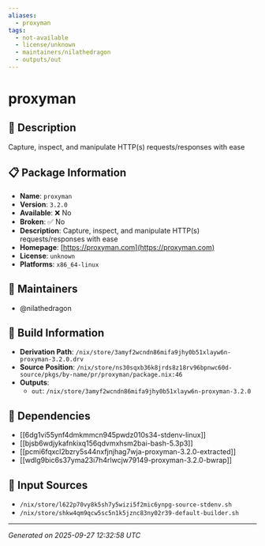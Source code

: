 ```yaml
---
aliases:
  - proxyman
tags:
  - not-available
  - license/unknown
  - maintainers/nilathedragon
  - outputs/out
---
```


# proxyman

## 📝 Description

Capture, inspect, and manipulate HTTP(s) requests/responses with ease

## 📋 Package Information

- **Name**: `proxyman`
- **Version**: `3.2.0`
- **Available**: ❌ No
- **Broken**: ✅ No
- **Description**: Capture, inspect, and manipulate HTTP(s) requests/responses with ease
- **Homepage**: [https://proxyman.com](https://proxyman.com)
- **License**: `unknown`
- **Platforms**: `x86_64-linux`
## 👥 Maintainers

- @nilathedragon


## 🔧 Build Information

- **Derivation Path**: `/nix/store/3amyf2wcndn86mifa9jhy0b51xlayw6n-proxyman-3.2.0.drv`
- **Source Position**: `/nix/store/ns30sqxb36k8jrds8z18rv96bpnwc60d-source/pkgs/by-name/pr/proxyman/package.nix:46`
- **Outputs**:
  - `out`:  `/nix/store/3amyf2wcndn86mifa9jhy0b51xlayw6n-proxyman-3.2.0`

## 🔗 Dependencies

- [[6dg1vi55ynf4dmkmmcn945pwdz010s34-stdenv-linux]]
- [[bjsb6wdjykafnkixq156qdvmxhsm2bai-bash-5.3p3]]
- [[pcmi6fqxcl2bzry5s44nxfjnjhag7wja-proxyman-3.2.0-extracted]]
- [[wdlg9bic6s37yma23i7h4rlwcjw79149-proxyman-3.2.0-bwrap]]

## 📁 Input Sources

- `/nix/store/l622p70vy8k5sh7y5wizi5f2mic6ynpg-source-stdenv.sh`
- `/nix/store/shkw4qm9qcw5sc5n1k5jznc83ny02r39-default-builder.sh`

---
*Generated on 2025-09-27 12:32:58 UTC*
